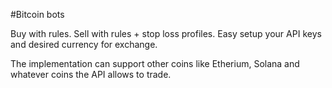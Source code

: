 #Bitcoin bots

Buy with rules.
Sell with rules + stop loss profiles.
Easy setup your API keys and desired currency for exchange.

The implementation can support other coins like Etherium, Solana and whatever coins the API allows to trade.